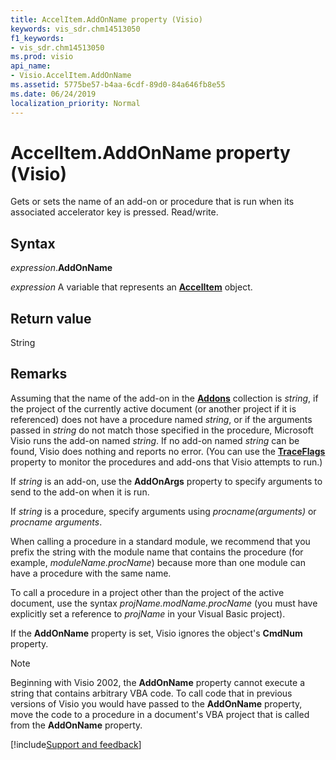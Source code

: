 ```yaml
---
title: AccelItem.AddOnName property (Visio)
keywords: vis_sdr.chm14513050
f1_keywords:
- vis_sdr.chm14513050
ms.prod: visio
api_name:
- Visio.AccelItem.AddOnName
ms.assetid: 5775be57-b4aa-6cdf-89d0-84a646fb8e55
ms.date: 06/24/2019
localization_priority: Normal
---
```



# AccelItem.AddOnName property (Visio)

Gets or sets the name of an add-on or procedure that is run when its associated accelerator key is pressed. Read/write.


## Syntax

_expression_.**AddOnName**

_expression_ A variable that represents an **[AccelItem](Visio.AccelItem.md)** object.


## Return value

String


## Remarks

Assuming that the name of the add-on in the **[Addons](visio.addons.md)** collection is _string_, if the project of the currently active document (or another project if it is referenced) does not have a procedure named _string_, or if the arguments passed in _string_ do not match those specified in the procedure, Microsoft Visio runs the add-on named _string_. If no add-on named _string_ can be found, Visio does nothing and reports no error. (You can use the **[TraceFlags](visio.application.traceflags.md)** property to monitor the procedures and add-ons that Visio attempts to run.)

If _string_ is an add-on, use the **AddOnArgs** property to specify arguments to send to the add-on when it is run.

If _string_ is a procedure, specify arguments using _procname(arguments)_ or _procname arguments_.

When calling a procedure in a standard module, we recommend that you prefix the string with the module name that contains the procedure (for example, _moduleName.procName_) because more than one module can have a procedure with the same name.

To call a procedure in a project other than the project of the active document, use the syntax _projName.modName.procName_ (you must have explicitly set a reference to _projName_ in your Visual Basic project).

If the **AddOnName** property is set, Visio ignores the object's **CmdNum** property.

> [!NOTE] 
> Beginning with Visio 2002, the **AddOnName** property cannot execute a string that contains arbitrary VBA code. To call code that in previous versions of Visio you would have passed to the **AddOnName** property, move the code to a procedure in a document's VBA project that is called from the **AddOnName** property.

[!include[Support and feedback](~/includes/feedback-boilerplate.md)]